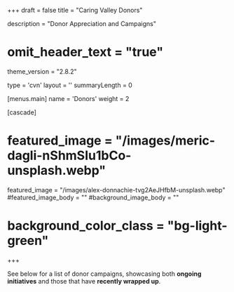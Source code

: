 +++
draft = false
title = "Caring Valley Donors"
  
description = "Donor Appreciation and Campaigns"

# omit_header_text = "true"
theme_version = "2.8.2"

type = 'cvn'
layout = ''
summaryLength = 0

[menus.main]
  name = 'Donors'
  weight = 2

[cascade]
# featured_image = "/images/meric-dagli-nShmSIu1bCo-unsplash.webp"
  featured_image = "/images/alex-donnachie-tvg2AeJHfbM-unsplash.webp"
  #featured_image_body = ""
  #background_image_body = ""
  # background_color_class = "bg-light-green"

+++

See below for a list of donor campaigns, showcasing both <b class="nowrap">ongoing initiatives</b> and those that have <b class="nowrap">recently wrapped up</b>.

